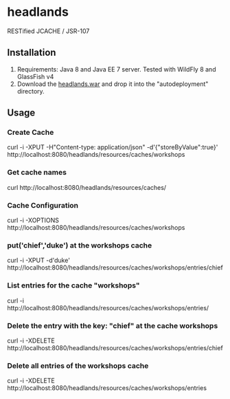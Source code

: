 headlands
=========

RESTified JCACHE / JSR-107

## Installation

1. Requirements: Java 8 and Java EE 7 server. Tested with WildFly 8 and GlassFish v4
2. Download the [headlands.war](https://github.com/AdamBien/headlands/releases) and drop it into the "autodeployment" directory.

## Usage

### Create Cache

curl -i -XPUT -H"Content-type: application/json" -d'{"storeByValue":true}' http://localhost:8080/headlands/resources/caches/workshops

### Get cache names

curl http://localhost:8080/headlands/resources/caches/      

### Cache Configuration

curl -i -XOPTIONS http://localhost:8080/headlands/resources/caches/workshops  

### put('chief','duke') at the workshops cache

curl -i -XPUT -d'duke' http://localhost:8080/headlands/resources/caches/workshops/entries/chief

### List entries for the cache "workshops"

curl -i http://localhost:8080/headlands/resources/caches/workshops/entries/    

### Delete the entry with the key: "chief" at the cache workshops

curl -i -XDELETE http://localhost:8080/headlands/resources/caches/workshops/entries/chief      


### Delete all entries of the workshops cache

curl -i -XDELETE http://localhost:8080/headlands/resources/caches/workshops/entries      
